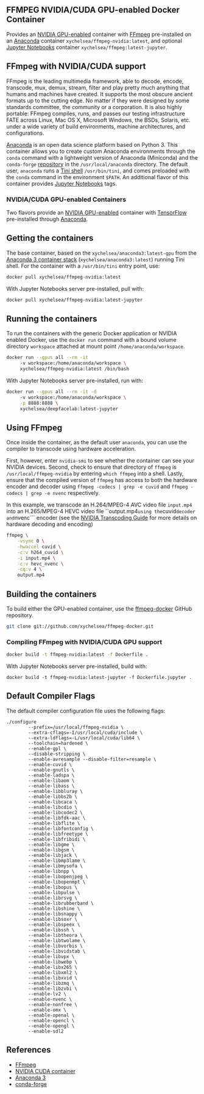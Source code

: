 FFMPEG NVIDIA/CUDA GPU-enabled Docker Container
-----
Provides an [NVIDIA GPU-enabled](https://hub.docker.com/r/nvidia/cuda) container with [FFmpeg](https://ffmpeg.org/) pre-installed on an [Anaconda](https://www.anaconda.com/) container ```xychelsea/ffmpeg-nvidia:latest```, and optional [Jupyter Notebooks](https://jupyter.org/) container ```xychelsea/ffmpeg:latest-jupyter```.

FFmpeg with NVIDIA/CUDA support
-----
FFmpeg is the leading multimedia framework, able to decode, encode, transcode, mux, demux, stream, filter and play pretty much anything that humans and machines have created. It supports the most obscure ancient formats up to the cutting edge. No matter if they were designed by some standards committee, the community or a corporation. It is also highly portable: FFmpeg compiles, runs, and passes our testing infrastructure FATE across Linux, Mac OS X, Microsoft Windows, the BSDs, Solaris, etc. under a wide variety of build environments, machine architectures, and configurations.

[Anaconda](https://anaconda.com/) is an open data science platform based on Python 3. This container allows you to create custom Anaconda environments through the ```conda``` command with a lightweight version of Anaconda (Miniconda) and the ```conda-forge``` [repository](https://conda-forge.org/) in the ```/usr/local/anaconda``` directory. The default user, ```anaconda``` runs a [Tini shell](https://github.com/krallin/tini/) ```/usr/bin/tini```, and comes preloaded with the ```conda``` command in the environment ```$PATH```. An additional flavor of this container provides [Jupyter Notebooks](https://jupyter.org/) tags.

### NVIDIA/CUDA GPU-enabled Containers

Two flavors provide an [NVIDIA GPU-enabled](https://hub.docker.com/r/nvidia/cuda) container with [TensorFlow](https://tensorflow.org) pre-installed through [Anaconda](https://anaconda.com/).

## Getting the containers

The base container, based on the ```xychelsea/anaconda3:latest-gpu``` from the [Anaconda 3 container stack](https://hub.docker.com/r/xychelsea/anaconda3) (```xychelsea/anaconda3:latest```) running Tini shell. For the container with a ```/usr/bin/tini``` entry point, use:

```bash
docker pull xychelsea/ffmpeg-nvidia:latest
```

With Jupyter Notebooks server pre-installed, pull with:

```bash
docker pull xychelsea/ffmpeg-nvidia:latest-jupyter
```

## Running the containers

To run the containers with the generic Docker application or NVIDIA enabled Docker, use the ```docker run``` command with a bound volume directory ```workspace``` attached at mount point ```/home/anaconda/workspace```.

```bash
docker run --gpus all --rm -it
     -v workspace:/home/anaconda/workspace \
     xychelsea/ffmpeg-nvidia:latest /bin/bash
```

With Jupyter Notebooks server pre-installed, run with:

```bash
docker run --gpus all --rm -it -d
     -v workspace:/home/anaconda/workspace \
     -p 8888:8888 \
     xychelsea/deepfacelab:latest-jupyter
```

## Using FFmpeg

Once inside the container, as the default user ```anaconda```, you can use the compiler to transcode using hardware acceleration.

First, however, enter ```nvidia-smi``` to see whether the container can see your NVIDIA devices. Second, check to ensure that directory of ```ffmpeg``` is ```/usr/local/ffmpeg-nvidia``` by entering ```which ffmpeg``` into a shell. Lastly, ensure that the compiled version of ```ffmpeg``` has access to both the hardware encoder and decoder using ```ffmpeg -codecs | grep -e cuvid``` and ```ffmpeg -codecs | grep -e nvenc``` respectively.

In this example, we transcode an H.264/MPEG-4 AVC video file ```input.mp4``` into an H.265/MPEG-4 HEVC video file ``output.mp4``` using the ```cuvid``` decoder and ```nvenc``` encoder (see the [NVIDIA Transcoding Guide](https://developer.nvidia.com/blog/nvidia-ffmpeg-transcoding-guide/) for more details on hardware decoding and encoding)

```bash
ffmpeg \
    -vsync 0 \
    -hwaccel cuvid \
    -c:v h264_cuvid \
    -i input.mp4 \
    -c:v hevc_nvenc \
    -cq:v 4 \
    output.mp4
```

## Building the containers

To build either the GPU-enabled container, use the [ffmpeg-docker](https://github.com/xychelsea/ffmpeg-docker) GitHub repository.

```bash
git clone git://github.com/xychelsea/ffmpeg-docker.git
```

### Compiling FFmpeg with NVIDIA/CUDA GPU support

```bash
docker build -t ffmpeg-nvidia:latest -f Dockerfile .
```

With Jupyter Notebooks server pre-installed, build with:

```
docker build -t ffmpeg-nvidia:latest-jupyter -f Dockerfile.jupyter .
```

## Default Compiler Flags

The default compiler configuration file uses the following flags:

```
./configure
        --prefix=/usr/local/ffmpeg-nvidia \
        --extra-cflags=-I/usr/local/cuda/include \
        --extra-ldflags=-L/usr/local/cuda/lib64 \
        --toolchain=hardened \
        --enable-gpl \
        --disable-stripping \
        --enable-avresample --disable-filter=resample \
        --enable-cuvid \
        --enable-gnutls \
        --enable-ladspa \
        --enable-libaom \
        --enable-libass \
        --enable-libbluray \
        --enable-libbs2b \
        --enable-libcaca \
        --enable-libcdio \
        --enable-libcodec2 \
        --enable-libfdk-aac \
        --enable-libflite \
        --enable-libfontconfig \
        --enable-libfreetype \
        --enable-libfribidi \
        --enable-libgme \
        --enable-libgsm \
        --enable-libjack \
        --enable-libmp3lame \
        --enable-libmysofa \
        --enable-libnpp \
        --enable-libopenjpeg \
        --enable-libopenmpt \
        --enable-libopus \
        --enable-libpulse \
        --enable-librsvg \
        --enable-librubberband \
        --enable-libshine \
        --enable-libsnappy \
        --enable-libsoxr \
        --enable-libspeex \
        --enable-libssh \
        --enable-libtheora \
        --enable-libtwolame \
        --enable-libvorbis \
        --enable-libvidstab \
        --enable-libvpx \
        --enable-libwebp \
        --enable-libx265 \
        --enable-libxml2 \
        --enable-libxvid \
        --enable-libzmq \
        --enable-libzvbi \
        --enable-lv2 \
        --enable-nvenc \
        --enable-nonfree \
        --enable-omx \
        --enable-openal \
        --enable-opencl \
        --enable-opengl \
        --enable-sdl2
```

## References

- [FFmpeg](https://ffmpeg.org)
- [NVIDIA CUDA container](https://hub.docker.com/r/nvidia/cuda)
- [Anaconda 3](https://www.anaconda.com/blog/tensorflow-in-anaconda)
- [conda-forge](https://conda-forge.org/)
